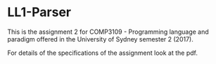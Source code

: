 # LL1-Parser
This is the assignment 2 for COMP3109 - Programming language and paradigm offered in the University of Sydney semester 2 (2017).

For details of the specifications of the assignment look at the pdf.
